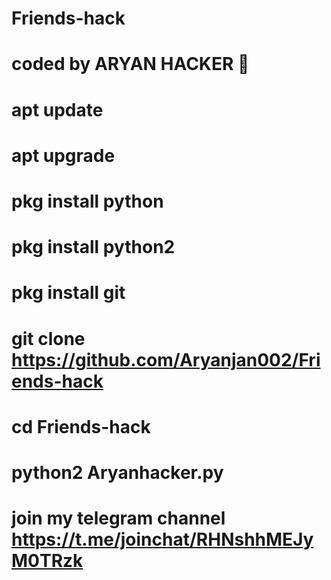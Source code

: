 # Friends-hack
# coded by ARYAN HACKER 👑 
# apt update 
# apt upgrade 
# pkg install python 
# pkg install python2 
# pkg install git 
# git clone https://github.com/Aryanjan002/Friends-hack
# cd Friends-hack
# python2 Aryanhacker.py

# join my telegram channel https://t.me/joinchat/RHNshhMEJyM0TRzk

